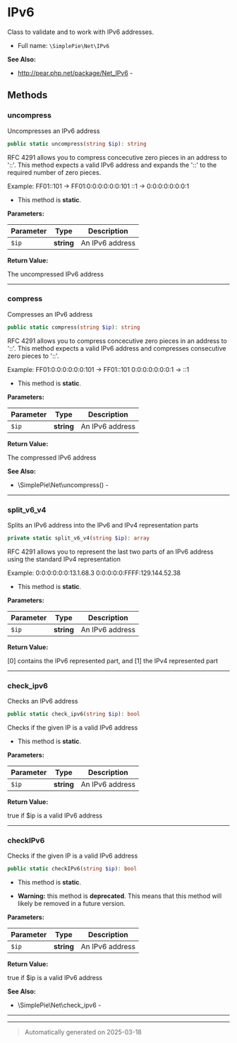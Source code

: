 
# IPv6

Class to validate and to work with IPv6 addresses.



* Full name: `\SimplePie\Net\IPv6`

**See Also:**

* http://pear.php.net/package/Net_IPv6 - 




## Methods


### uncompress

Uncompresses an IPv6 address

```php
public static uncompress(string $ip): string
```

RFC 4291 allows you to compress concecutive zero pieces in an address to
'::'. This method expects a valid IPv6 address and expands the '::' to
the required number of zero pieces.

Example:  FF01::101   ->  FF01:0:0:0:0:0:0:101
          ::1         ->  0:0:0:0:0:0:0:1

* This method is **static**.




**Parameters:**

| Parameter | Type | Description |
|-----------|------|-------------|
| `$ip` | **string** | An IPv6 address |


**Return Value:**

The uncompressed IPv6 address




***

### compress

Compresses an IPv6 address

```php
public static compress(string $ip): string
```

RFC 4291 allows you to compress concecutive zero pieces in an address to
'::'. This method expects a valid IPv6 address and compresses consecutive
zero pieces to '::'.

Example:  FF01:0:0:0:0:0:0:101   ->  FF01::101
          0:0:0:0:0:0:0:1        ->  ::1

* This method is **static**.




**Parameters:**

| Parameter | Type | Description |
|-----------|------|-------------|
| `$ip` | **string** | An IPv6 address |


**Return Value:**

The compressed IPv6 address




**See Also:**

* \SimplePie\Net\uncompress() - 

***

### split_v6_v4

Splits an IPv6 address into the IPv6 and IPv4 representation parts

```php
private static split_v6_v4(string $ip): array
```

RFC 4291 allows you to represent the last two parts of an IPv6 address
using the standard IPv4 representation

Example:  0:0:0:0:0:0:13.1.68.3
          0:0:0:0:0:FFFF:129.144.52.38

* This method is **static**.




**Parameters:**

| Parameter | Type | Description |
|-----------|------|-------------|
| `$ip` | **string** | An IPv6 address |


**Return Value:**

[0] contains the IPv6 represented part, and [1] the IPv4 represented part




***

### check_ipv6

Checks an IPv6 address

```php
public static check_ipv6(string $ip): bool
```

Checks if the given IP is a valid IPv6 address

* This method is **static**.




**Parameters:**

| Parameter | Type | Description |
|-----------|------|-------------|
| `$ip` | **string** | An IPv6 address |


**Return Value:**

true if $ip is a valid IPv6 address




***

### checkIPv6

Checks if the given IP is a valid IPv6 address

```php
public static checkIPv6(string $ip): bool
```



* This method is **static**.


* **Warning:** this method is **deprecated**. This means that this method will likely be removed in a future version.



**Parameters:**

| Parameter | Type | Description |
|-----------|------|-------------|
| `$ip` | **string** | An IPv6 address |


**Return Value:**

true if $ip is a valid IPv6 address




**See Also:**

* \SimplePie\Net\check_ipv6 - 

***


***
> Automatically generated on 2025-03-18
